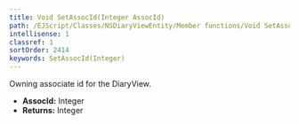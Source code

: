 ```yaml
---
title: Void SetAssocId(Integer AssocId)
path: /EJScript/Classes/NSDiaryViewEntity/Member functions/Void SetAssocId(Integer p_0)
intellisense: 1
classref: 1
sortOrder: 2414
keywords: SetAssocId(Integer)
---
```



Owning associate id for the DiaryView.



* **AssocId:** Integer
* **Returns:** Integer


